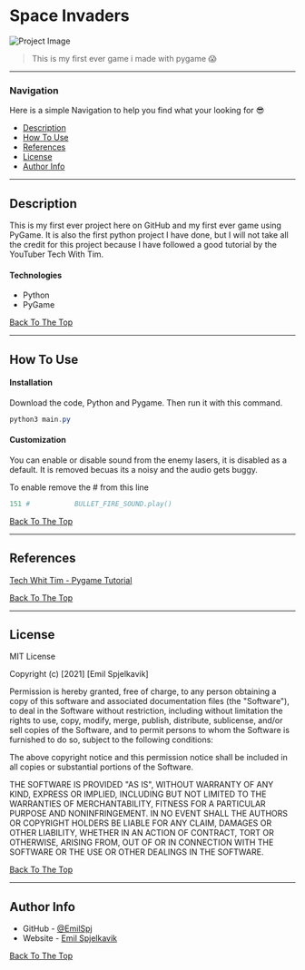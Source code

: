 # Space Invaders

![Project Image](https://media.discordapp.net/attachments/799190454377250869/838100163956441138/wOxNRqQikYRHAAAAABJRU5ErkJggg.png)

> This is my first ever game i made with pygame 😱

---

### Navigation
Here is a simple Navigation to help you find what your looking for 😎

- [Description](#description)
- [How To Use](#how-to-use)
- [References](#references)
- [License](#license)
- [Author Info](#author-info)

---

## Description

This is my first ever project here on GitHub and my first ever game using PyGame. It is also the first python project I have done, but I will not take all the credit for this project because I have followed a good tutorial by the YouTuber Tech With Tim.

#### Technologies

- Python
- PyGame

[Back To The Top](#space-invaders)

---

## How To Use


#### Installation

Download the code, Python and Pygame. Then run it with this command. 
```powershell
python3 main.py
```

#### Customization

You can enable or disable sound from the enemy lasers, it is disabled as a default. It is removed becuas its a noisy and the audio gets buggy.

To enable remove the # from this line

```py
151 #           BULLET_FIRE_SOUND.play()
```


[Back To The Top](#read-me-template)

---

## References

[Tech Whit Tim - Pygame Tutorial](https://www.youtube.com/watch?v=Q-__8Xw9KTM)

[Back To The Top](#read-me-template)

---

## License

MIT License

Copyright (c) [2021] [Emil Spjelkavik]

Permission is hereby granted, free of charge, to any person obtaining a copy
of this software and associated documentation files (the "Software"), to deal
in the Software without restriction, including without limitation the rights
to use, copy, modify, merge, publish, distribute, sublicense, and/or sell
copies of the Software, and to permit persons to whom the Software is
furnished to do so, subject to the following conditions:

The above copyright notice and this permission notice shall be included in all
copies or substantial portions of the Software.

THE SOFTWARE IS PROVIDED "AS IS", WITHOUT WARRANTY OF ANY KIND, EXPRESS OR
IMPLIED, INCLUDING BUT NOT LIMITED TO THE WARRANTIES OF MERCHANTABILITY,
FITNESS FOR A PARTICULAR PURPOSE AND NONINFRINGEMENT. IN NO EVENT SHALL THE
AUTHORS OR COPYRIGHT HOLDERS BE LIABLE FOR ANY CLAIM, DAMAGES OR OTHER
LIABILITY, WHETHER IN AN ACTION OF CONTRACT, TORT OR OTHERWISE, ARISING FROM,
OUT OF OR IN CONNECTION WITH THE SOFTWARE OR THE USE OR OTHER DEALINGS IN THE
SOFTWARE.

[Back To The Top](#read-me-template)

---

## Author Info

- GitHub - [@EmilSpj](https://github.com/emilspj)
- Website - [Emil Spjelkavik](https://emil.life)

[Back To The Top](#read-me-template)

